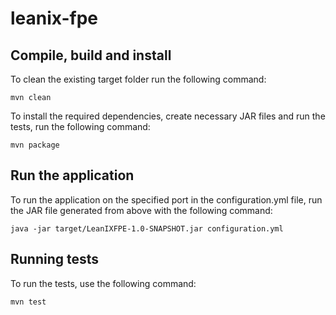 # leanix-fpe

## Compile, build and install

To clean the existing target folder run the following command:
```
mvn clean
```

To install the required dependencies, create necessary JAR files and run the tests, run the following command:
```
mvn package
```

## Run the application

To run the application on the specified port in the configuration.yml file, run the JAR file generated from above with the following command:
```
java -jar target/LeanIXFPE-1.0-SNAPSHOT.jar configuration.yml
```

## Running tests

To run the tests, use the following command:
```
mvn test
```
